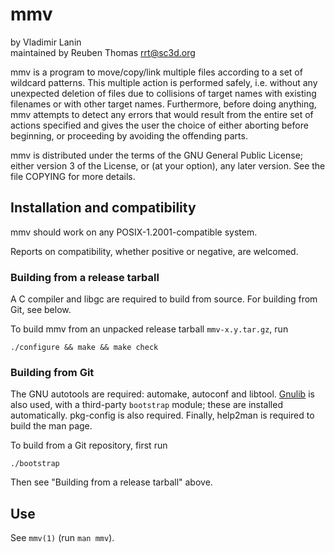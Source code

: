 # mmv

by Vladimir Lanin  
maintained by Reuben Thomas <rrt@sc3d.org>  

mmv is a program to move/copy/link multiple files according to a set of
wildcard patterns. This multiple action is performed safely, i.e. without
any unexpected deletion of files due to collisions of target names with
existing filenames or with other target names. Furthermore, before doing
anything, mmv attempts to detect any errors that would result from the
entire set of actions specified and gives the user the choice of either
aborting before beginning, or proceeding by avoiding the offending parts.

mmv is distributed under the terms of the GNU General Public License; either
version 3 of the License, or (at your option), any later version. See the
file COPYING for more details.


## Installation and compatibility

mmv should work on any POSIX-1.2001-compatible system.

Reports on compatibility, whether positive or negative, are welcomed.


### Building from a release tarball

A C compiler and libgc are required to build from source. For building from
Git, see below.

To build mmv from an unpacked release tarball `mmv-x.y.tar.gz`, run

`./configure && make && make check`


### Building from Git

The GNU autotools are required: automake, autoconf and libtool.
[Gnulib](https://www.gnu.org/software/gnulib/) is also used, with a
third-party `bootstrap` module; these are installed automatically.
pkg-config is also required. Finally, help2man is required to build the man
page.

To build from a Git repository, first run

```
./bootstrap
```

Then see "Building from a release tarball" above.


## Use

See `mmv(1)` (run `man mmv`).
